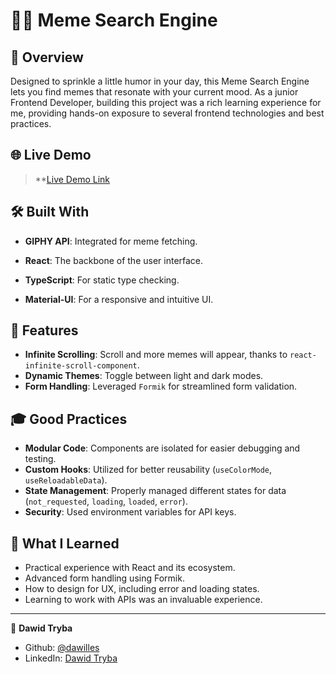 # 🕵️‍♂️ Meme Search Engine

## 🌟 Overview

Designed to sprinkle a little humor in your day, this Meme Search Engine lets you find memes that resonate with your current mood. As a junior Frontend Developer, building this project was a rich learning experience for me, providing hands-on exposure to several frontend technologies and best practices.

## 🌐 Live Demo

> **[Live Demo Link](#https://clever-bienenstitch-88668c.netlify.app/)

## 🛠 Built With

- **GIPHY API**: Integrated for meme fetching. 

- **React**: The backbone of the user interface.
- **TypeScript**: For static type checking.
- **Material-UI**: For a responsive and intuitive UI.

## 🌈 Features

- **Infinite Scrolling**: Scroll and more memes will appear, thanks to `react-infinite-scroll-component`.
- **Dynamic Themes**: Toggle between light and dark modes.
- **Form Handling**: Leveraged `Formik` for streamlined form validation.

## 🎓 Good Practices

- **Modular Code**: Components are isolated for easier debugging and testing.
- **Custom Hooks**: Utilized for better reusability (`useColorMode`, `useReloadableData`).
- **State Management**: Properly managed different states for data (`not_requested`, `loading`, `loaded`, `error`).
- **Security**: Used environment variables for API keys.

## 🎯 What I Learned

- Practical experience with React and its ecosystem.
- Advanced form handling using Formik.
- How to design for UX, including error and loading states.
- Learning to work with APIs was an invaluable experience.

---

👤 **Dawid Tryba**

- Github: [@dawilles](https://github.com/Dawilles)
- LinkedIn: [Dawid Tryba](https://www.linkedin.com/in/dawid-tryba/)
